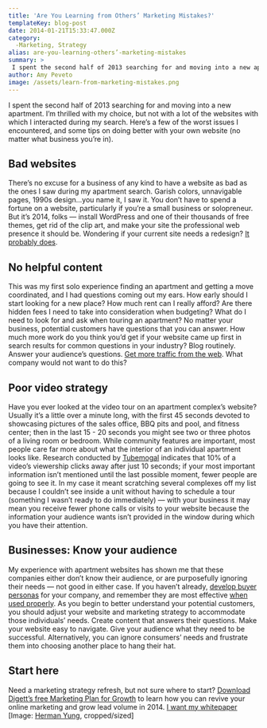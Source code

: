 ```yaml
---
title: 'Are You Learning from Others’ Marketing Mistakes?'
templateKey: blog-post
date: 2014-01-21T15:33:47.000Z
category: 
  -Marketing, Strategy
alias: are-you-learning-others’-marketing-mistakes
summary: > 
 I spent the second half of 2013 searching for and moving into a new apartment. I’m thrilled with my choice, but not with a lot of the websites with which I interacted during my search. Here’s a few of the worst issues I encountered, and some tips on doing better with your own website (no matter what business you’re in).
author: Amy Peveto
image: /assets/learn-from-marketing-mistakes.png
---
```


I spent the second half of 2013 searching for and moving into a new apartment. I’m thrilled with my choice, but not with a lot of the websites with which I interacted during my search. Here’s a few of the worst issues I encountered, and some tips on doing better with your own website (no matter what business you’re in).

Bad websites
------------

There’s no excuse for a business of any kind to have a website as bad as the ones I saw during my apartment search. Garish colors, unnavigable pages, 1990s design...you name it, I saw it. You don’t have to spend a fortune on a website, particularly if you’re a small business or solopreneur. But it’s 2014, folks — install WordPress and one of their thousands of free themes, get rid of the clip art, and make your site the professional web presence it should be. Wondering if your current site needs a redesign? [It probably does](http://www.websearchsocial.com/you-might-need-a-website-redesign-if/).

No helpful content
------------------

This was my first solo experience finding an apartment and getting a move coordinated, and I had questions coming out my ears. How early should I start looking for a new place? How much rent can I really afford? Are there hidden fees I need to take into consideration when budgeting? What do I need to look for and ask when touring an apartment? No matter your business, potential customers have questions that you can answer. How much more work do you think you’d get if your website came up first in search results for common questions in your industry? Blog routinely. Answer your audience’s questions. [Get more traffic from the web](http://blog.hubspot.com/blog/tabid/6307/bid/5014/Study-Shows-Business-Blogging-Leads-to-55-More-Website-Visitors.aspx). What company would not want to do this?

Poor video strategy
-------------------

Have you ever looked at the video tour on an apartment complex’s website? Usually it’s a little over a minute long, with the first 45 seconds devoted to showcasing pictures of the sales office, BBQ pits and pool, and fitness center; then in the last 15 - 20 seconds you might see two or three photos of a living room or bedroom. While community features are important, most people care far more about what the interior of an individual apartment looks like. Research conducted by [Tubemogal](https://www.tubemogul.com/) indicates that 10% of a video’s viewership clicks away after just 10 seconds; if your most important information isn’t mentioned until the last possible moment, fewer people are going to see it. In my case it meant scratching several complexes off my list because I couldn’t see inside a unit without having to schedule a tour (something I wasn’t ready to do immediately) — with your business it may mean you receive fewer phone calls or visits to your website because the information your audience wants isn’t provided in the window during which you have their attention.

Businesses: Know your audience
------------------------------

My experience with apartment websites has shown me that these companies either don’t know their audience, or are purposefully ignoring their needs — not good in either case. If you haven’t already, [develop buyer personas](http://www.digett.com/2010/08/31/better-market-targeting-through-buyer-personas) for your company, and remember they are most effective [when used properly](http://marketinginteractions.typepad.com/marketing_interactions/2013/02/personas-in-the-closet.html). As you begin to better understand your potential customers, you should adjust your website and marketing strategy to accommodate those individuals’ needs. Create content that answers their questions. Make your website easy to navigate. Give your audience what they need to be successful. Alternatively, you can ignore consumers’ needs and frustrate them into choosing another place to hang their hat.

Start here
----------

Need a marketing strategy refresh, but not sure where to start? [Download Digett’s free Marketing Plan for Growth](http://www.digett.com/marketing-plan-growth) to learn how you can revive your online marketing and grow lead volume in 2014. [I want my whitepaper](http://www.digett.com/marketing-plan-growth) \[Image: [Herman Yung](http://www.flickr.com/photos/36521964020@N01/360276843/in/photolist-xQvKH-yeUEq-Bv7JE-Egbkf-Ei3t7-GhrSd-GZaQE-GZZj6-H9rsJ-Vnjuo-2LZQu7-2MqXZs-39rfEs-3dQjjt-3pRtq3-43GdNg-48L4gi-48L4rv-48L4v2-4cALo6-4cALo8-4mMzYG-4qWRMx-4qWSFk-4qWSTa-4qWTFF-4qWTRD-4r1XFh-4r1YrG-4yw7kn-4YfHh4-5kHwQc-5kMN8h-5nQJW5-5rwTf5-5sBjnR-5FxkDF-5Gxof3-5VWPsJ-63EBVt-64uxmT-6fDPn8-6nTd4f-6q5CHD-7cCr3Q-7cCtBA-7cPDoj-7dqzxw-7oJpkZ-7rGttX-7vmCiG), cropped/sized\]